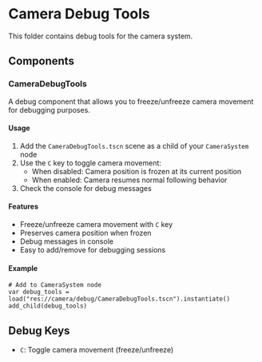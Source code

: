 <!--
WARNING: This file is automatically generated from camera/debug/README.md.
Do not edit this file directly. Make changes to the source README.md instead.
Last updated: 2025-04-24 19:38:03
-->

# Camera Debug Tools

This folder contains debug tools for the camera system.

## Components

### CameraDebugTools

A debug component that allows you to freeze/unfreeze camera movement for debugging purposes.

#### Usage

1. Add the `CameraDebugTools.tscn` scene as a child of your `CameraSystem` node
2. Use the `C` key to toggle camera movement:
   - When disabled: Camera position is frozen at its current position
   - When enabled: Camera resumes normal following behavior
3. Check the console for debug messages

#### Features

- Freeze/unfreeze camera movement with `C` key
- Preserves camera position when frozen
- Debug messages in console
- Easy to add/remove for debugging sessions

#### Example

```gdscript
# Add to CameraSystem node
var debug_tools = load("res://camera/debug/CameraDebugTools.tscn").instantiate()
add_child(debug_tools)
```

## Debug Keys

- `C`: Toggle camera movement (freeze/unfreeze) 
